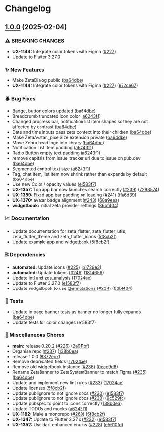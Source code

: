# Changelog

## [1.0.0](https://github.com/ZebraDevs/zeta_flutter/compare/v0.20.1...v1.0.0) (2025-02-04)


### ⚠ BREAKING CHANGES

* **UX-1144:** Integrate color tokens with Figma ([#227](https://github.com/ZebraDevs/zeta_flutter/issues/227))
* Update to Flutter 3.27.0

### ✨ New Features

* Make ZetaDialog public ([ba64dbe](https://github.com/ZebraDevs/zeta_flutter/commit/ba64dbe03009e13b1ce01ee7cd224a17d28787b4))
* **UX-1144:** Integrate color tokens with Figma ([#227](https://github.com/ZebraDevs/zeta_flutter/issues/227)) ([972ce67](https://github.com/ZebraDevs/zeta_flutter/commit/972ce67f2b8945377116d795c9a8fea8db53e12d))


### 🪲 Bug Fixes

* Badge, button colors updated ([ba64dbe](https://github.com/ZebraDevs/zeta_flutter/commit/ba64dbe03009e13b1ce01ee7cd224a17d28787b4))
* Breadcrumb truncated icon color ([a6243f1](https://github.com/ZebraDevs/zeta_flutter/commit/a6243f1096924360f2bd4c80a55d021a3ab49ec9))
* Changed progress bar, notification list item shapes so they are not affected by contrast ([ba64dbe](https://github.com/ZebraDevs/zeta_flutter/commit/ba64dbe03009e13b1ce01ee7cd224a17d28787b4))
* Date and time inputs pass zeta context into their children ([ba64dbe](https://github.com/ZebraDevs/zeta_flutter/commit/ba64dbe03009e13b1ce01ee7cd224a17d28787b4))
* Make ZetaAvatar._pixelSize extension private ([ba64dbe](https://github.com/ZebraDevs/zeta_flutter/commit/ba64dbe03009e13b1ce01ee7cd224a17d28787b4))
* Move Zebra head logo into library ([ba64dbe](https://github.com/ZebraDevs/zeta_flutter/commit/ba64dbe03009e13b1ce01ee7cd224a17d28787b4))
* Notification List Item padding ([a6243f1](https://github.com/ZebraDevs/zeta_flutter/commit/a6243f1096924360f2bd4c80a55d021a3ab49ec9))
* Radio Button empty text padding ([a6243f1](https://github.com/ZebraDevs/zeta_flutter/commit/a6243f1096924360f2bd4c80a55d021a3ab49ec9))
* remove capitals from issue_tracker url due to issue on pub.dev ([ba64dbe](https://github.com/ZebraDevs/zeta_flutter/commit/ba64dbe03009e13b1ce01ee7cd224a17d28787b4))
* Segmented control text size ([a6243f1](https://github.com/ZebraDevs/zeta_flutter/commit/a6243f1096924360f2bd4c80a55d021a3ab49ec9))
* Tag, chat item, list item  now shrink rather than expands by default ([ba64dbe](https://github.com/ZebraDevs/zeta_flutter/commit/ba64dbe03009e13b1ce01ee7cd224a17d28787b4))
* Use new Color / opacity values ([e1583f7](https://github.com/ZebraDevs/zeta_flutter/commit/e1583f7fe948cbcbc600cb8e16ded18db6bdcca4))
* **UX-1357:** Top app bar now launches search correctly ([#239](https://github.com/ZebraDevs/zeta_flutter/issues/239)) ([7293574](https://github.com/ZebraDevs/zeta_flutter/commit/7293574488ea7fa82b4d89f3d91f2a65924fddec))
* **UX-1359:** Fixed app bar padding on leading ([#241](https://github.com/ZebraDevs/zeta_flutter/issues/241)) ([ffa6d39](https://github.com/ZebraDevs/zeta_flutter/commit/ffa6d398be2246217bafdd1f1c7a724d8d48bf8d))
* **UX-1370:** avatar badge alignment ([#243](https://github.com/ZebraDevs/zeta_flutter/issues/243)) ([68a9eea](https://github.com/ZebraDevs/zeta_flutter/commit/68a9eeaf6c501913b381d64afc585c6af2f5fb2b))
* **widgetbook:** Initial zeta provider settings ([86bf404](https://github.com/ZebraDevs/zeta_flutter/commit/86bf404d7658a0fdb87a446c31f4895dc4ef3520))


### 📈 Documentation

* Update documentation for zeta_flutter, zeta_flutter_utils, zeta_flutter_theme and zeta_flutter_icons ([5f8cb2f](https://github.com/ZebraDevs/zeta_flutter/commit/5f8cb2fcf6cc619024f3f5b39d783e539a887e8a))
* Update example app and widgetbook ([5f8cb2f](https://github.com/ZebraDevs/zeta_flutter/commit/5f8cb2fcf6cc619024f3f5b39d783e539a887e8a))


### ⛓️ Dependencies

* **automated:** Update icons ([#225](https://github.com/ZebraDevs/zeta_flutter/issues/225)) ([b1729e3](https://github.com/ZebraDevs/zeta_flutter/commit/b1729e3a99e74b5eaf0c81b2003c10229bf83b59))
* **automated:** Update tokens ([#246](https://github.com/ZebraDevs/zeta_flutter/issues/246)) ([1814656](https://github.com/ZebraDevs/zeta_flutter/commit/18146569f9f7aedb153804c76ce47ed59916e2f7))
* Update intl and zds_analysis ([17024ae](https://github.com/ZebraDevs/zeta_flutter/commit/17024aedc835fc4d6f5b1d83f7429fd2b3c3fa22))
* Update to Flutter 3.27.0 ([e1583f7](https://github.com/ZebraDevs/zeta_flutter/commit/e1583f7fe948cbcbc600cb8e16ded18db6bdcca4))
* Update widgetbook to use [@annotations](https://github.com/annotations) ([#234](https://github.com/ZebraDevs/zeta_flutter/issues/234)) ([86bf404](https://github.com/ZebraDevs/zeta_flutter/commit/86bf404d7658a0fdb87a446c31f4895dc4ef3520))


### 🧪 Tests

* Update in page banner tests as banner no longer fully expands ([ba64dbe](https://github.com/ZebraDevs/zeta_flutter/commit/ba64dbe03009e13b1ce01ee7cd224a17d28787b4))
* Update tests for color changes ([e1583f7](https://github.com/ZebraDevs/zeta_flutter/commit/e1583f7fe948cbcbc600cb8e16ded18db6bdcca4))


### 🧹 Miscellaneous Chores

* **main:** release 0.20.2 ([#226](https://github.com/ZebraDevs/zeta_flutter/issues/226)) ([2a911bf](https://github.com/ZebraDevs/zeta_flutter/commit/2a911bf140486fb3d3f0d0f6f0e50d1cebbe7ea5))
* Organise repo ([#237](https://github.com/ZebraDevs/zeta_flutter/issues/237)) ([138b0ea](https://github.com/ZebraDevs/zeta_flutter/commit/138b0ea477cc6363cc6b84ff35744dfb3b4e325b))
* release 1.0.0 ([8372ec7](https://github.com/ZebraDevs/zeta_flutter/commit/8372ec768d09a273ea5c8e23f49874d7ba81b569))
* Remove deprecated fields ([17024ae](https://github.com/ZebraDevs/zeta_flutter/commit/17024aedc835fc4d6f5b1d83f7429fd2b3c3fa22))
* Remove old widgetbook instance ([#236](https://github.com/ZebraDevs/zeta_flutter/issues/236)) ([0ecc9d6](https://github.com/ZebraDevs/zeta_flutter/commit/0ecc9d6108584ea7e796da34ca55e06388a748b4))
* Rename ZetaBanner to ZetaSystemBanner to match Figma ([#235](https://github.com/ZebraDevs/zeta_flutter/issues/235)) ([ba64dbe](https://github.com/ZebraDevs/zeta_flutter/commit/ba64dbe03009e13b1ce01ee7cd224a17d28787b4))
* Update and implement new lint rules ([#233](https://github.com/ZebraDevs/zeta_flutter/issues/233)) ([17024ae](https://github.com/ZebraDevs/zeta_flutter/commit/17024aedc835fc4d6f5b1d83f7429fd2b3c3fa22))
* Update licenses ([5f8cb2f](https://github.com/ZebraDevs/zeta_flutter/commit/5f8cb2fcf6cc619024f3f5b39d783e539a887e8a))
* Update publignore to not ignore docs ([#230](https://github.com/ZebraDevs/zeta_flutter/issues/230)) ([e1583f7](https://github.com/ZebraDevs/zeta_flutter/commit/e1583f7fe948cbcbc600cb8e16ded18db6bdcca4))
* Update publignore to not ignore docs ([#230](https://github.com/ZebraDevs/zeta_flutter/issues/230)) ([9c529fc](https://github.com/ZebraDevs/zeta_flutter/commit/9c529fc978b0654503335279948a982c7d505cbe))
* Update pubspec to point to icons correctly ([138b0ea](https://github.com/ZebraDevs/zeta_flutter/commit/138b0ea477cc6363cc6b84ff35744dfb3b4e325b))
* Update TODOs and mocks ([a6243f1](https://github.com/ZebraDevs/zeta_flutter/commit/a6243f1096924360f2bd4c80a55d021a3ab49ec9))
* **UX-1182:** Make a monorepo ([#260](https://github.com/ZebraDevs/zeta_flutter/issues/260)) ([5f8cb2f](https://github.com/ZebraDevs/zeta_flutter/commit/5f8cb2fcf6cc619024f3f5b39d783e539a887e8a))
* **UX-1347:** Update to Flutter 3.27.x ([#232](https://github.com/ZebraDevs/zeta_flutter/issues/232)) ([e1583f7](https://github.com/ZebraDevs/zeta_flutter/commit/e1583f7fe948cbcbc600cb8e16ded18db6bdcca4))
* **UX-1352:** Use dart enhanced enums ([#228](https://github.com/ZebraDevs/zeta_flutter/issues/228)) ([e5610fd](https://github.com/ZebraDevs/zeta_flutter/commit/e5610fd3b86e94e9068db2a6379143afa9532e58))
